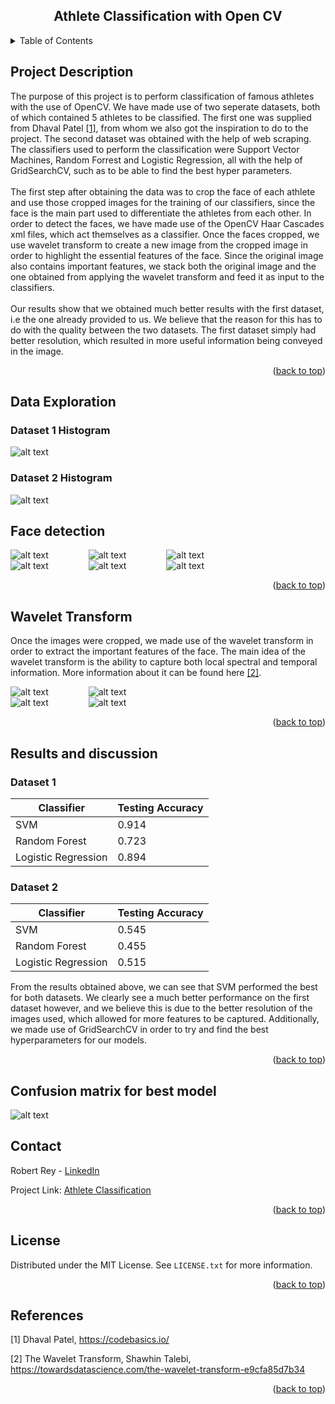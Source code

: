 <div align="center">
<div id="top"></div>
<h2 align="center">Athlete Classification with Open CV</h3>
</div>


<!-- TABLE OF CONTENTS -->
<details>
  <summary>Table of Contents</summary>
  <ol>
    <li>
      <a href="#project-description">Project Description</a>
    </li>
    <li><a href="#roadmap">Roadmap</a></li>
    <li><a href="#contributing">Contributing</a></li>
    <li><a href="#license">License</a></li>
    <li><a href="#contact">Contact</a></li>
    <li><a href="#acknowledgments">References</a></li>
  </ol>
</details>

## Project Description

The purpose of this project is to perform classification of famous athletes with the use of OpenCV. We have made use of two seperate datasets, both of which contained 5 athletes to be classified. The first one was supplied from Dhaval Patel [[1]](#1), from whom we also got the inspiration to do to the project. The second dataset was obtained with the help of web scraping. The classifiers used to perform the classification were Support Vector Machines, Random Forrest and Logistic Regression, all with the help of GridSearchCV, such as to be able to find the best hyper parameters. 
</br>
</br>
The first step after obtaining the data was to crop the face of each athlete and use those cropped images for the training of our classifiers, since the face is the main part used to differentiate the athletes from each other. In order to detect the faces, we have made use of the OpenCV Haar Cascades xml files, which act themselves as a classifier. Once the faces cropped, we use wavelet transform to create a new image from the cropped image in order to highlight the essential features of the face. Since the original image also contains important features, we stack both the original image and the one obtained from applying the wavelet transform and feed it as input to the classifiers. 
</br>
</br>
Our results show that we obtained much better results with the first dataset, i.e the one already provided to us. We believe that the reason for this has to do with the quality between the two datasets. The first dataset simply had better resolution, which resulted in more useful information being conveyed in the image. 

<p align="right">(<a href="#top">back to top</a>)</p>


<!-- Data Exploration -->
## Data Exploration 

### Dataset 1 Histogram 
![alt text](https://github.com/reyrobs/Athlete-Classification/blob/main/images/dataset1_histo.png?raw=true)
### Dataset 2 Histogram 
![alt text](https://github.com/reyrobs/Athlete-Classification/blob/main/images/dataset2_histo.png?raw=true)

## Face detection 

![alt text](https://github.com/reyrobs/Athlete-Classification/blob/main/images/sharapova_resized.png?raw=true)
&emsp;&emsp;&emsp;&emsp;
![alt text](https://github.com/reyrobs/Athlete-Classification/blob/main/images/sharapova_face_resized.png?raw=true)
&emsp;&emsp;&emsp;&emsp;
![alt text](https://github.com/reyrobs/Athlete-Classification/blob/main/images/sharapova_cropped_resized.png?raw=true)
<br>
![alt text](https://github.com/reyrobs/Athlete-Classification/blob/main/images/andy_murray_resized.png?raw=true)
&emsp;&emsp;&emsp;&emsp;
![alt text](https://github.com/reyrobs/Athlete-Classification/blob/main/images/andy_murray_face_resized.png?raw=true)
&emsp;&emsp;&emsp;&emsp;
![alt text](https://github.com/reyrobs/Athlete-Classification/blob/main/images/andy_murray_cropped_resized.png?raw=true)



<p align="right">(<a href="#top">back to top</a>)</p>

## Wavelet Transform
Once the images were cropped, we made use of the wavelet transform in order to extract the important features of the face. The main idea of the wavelet transform is the ability to capture both local spectral and temporal information. More information about it can be found here [[2]](#2).

![alt text](https://github.com/reyrobs/Athlete-Classification/blob/main/images/sharapova_cropped_resized.png?raw=true)
&emsp;&emsp;&emsp;&emsp;
![alt text](https://github.com/reyrobs/Athlete-Classification/blob/main/images/sharapova_wavelet_resized.png?raw=true)
<br>
![alt text](https://github.com/reyrobs/Athlete-Classification/blob/main/images/andy_murray_cropped_resized.png?raw=true)
&emsp;&emsp;&emsp;&emsp;
![alt text](https://github.com/reyrobs/Athlete-Classification/blob/main/images/murray_wavelet_resized.png?raw=true)

<p align="right">(<a href="#top">back to top</a>)</p>

## Results and discussion

### Dataset 1

<table>
<thead>
  <tr>
    <th>Classifier</th>
    <th>Testing Accuracy</th>
  </tr>
</thead>
<tbody>
  <tr>
    <td>SVM</td>
    <td>0.914</td>
  </tr>
  <tr>
    <td>Random Forest</td>
    <td>0.723</td>
  </tr>
  <tr>
    <td>Logistic Regression</td>
    <td>0.894</td>
  </tr>
</tbody>
</table>

### Dataset 2

<table>
<thead>
  <tr>
    <th>Classifier</th>
    <th>Testing Accuracy</th>
  </tr>
</thead>
<tbody>
  <tr>
    <td>SVM</td>
    <td>0.545</td>
  </tr>
  <tr>
    <td>Random Forest</td>
    <td>0.455</td>
  </tr>
  <tr>
    <td>Logistic Regression</td>
    <td>0.515</td>
  </tr>
</tbody>
</table>

From the results obtained above, we can see that SVM performed the best for both datasets. We clearly see a much better performance on the first dataset however, and we believe this is due to the better resolution of the images used, which allowed for more features to be captured. Additionally, we made use of GridSearchCV in order to try and find the best hyperparameters for our models. 

<p align="right">(<a href="#top">back to top</a>)</p>

## Confusion matrix for best model
![alt text](https://github.com/reyrobs/Athlete-Classification/blob/main/images/cm.png?raw=true)

<!-- CONTACT -->
## Contact

Robert Rey - [LinkedIn](https://www.linkedin.com/in/robert-rey-36689a103/)

Project Link: [Athlete Classification](https://github.com/reyrobs/Athlete-Classification)

<p align="right">(<a href="#top">back to top</a>)</p>


<!-- LICENSE -->
## License

Distributed under the MIT License. See `LICENSE.txt` for more information.

<p align="right">(<a href="#top">back to top</a>)</p>




## References
<a id="1">[1]</a> 
Dhaval Patel,
https://codebasics.io/

<a id="2">[2]</a> 
The Wavelet Transform,
Shawhin Talebi,
https://towardsdatascience.com/the-wavelet-transform-e9cfa85d7b34

<p align="right">(<a href="#top">back to top</a>)</p>



<!-- MARKDOWN LINKS & IMAGES -->
<!-- https://www.markdownguide.org/basic-syntax/#reference-style-links -->
[contributors-shield]: https://img.shields.io/github/contributors/github_username/repo_name.svg?style=for-the-badge
[contributors-url]: https://github.com/github_username/repo_name/graphs/contributors
[forks-shield]: https://img.shields.io/github/forks/github_username/repo_name.svg?style=for-the-badge
[forks-url]: https://github.com/github_username/repo_name/network/members
[stars-shield]: https://img.shields.io/github/stars/github_username/repo_name.svg?style=for-the-badge
[stars-url]: https://github.com/github_username/repo_name/stargazers
[issues-shield]: https://img.shields.io/github/issues/github_username/repo_name.svg?style=for-the-badge
[issues-url]: https://github.com/github_username/repo_name/issues
[license-shield]: https://img.shields.io/github/license/github_username/repo_name.svg?style=for-the-badge
[license-url]: https://github.com/github_username/repo_name/blob/master/LICENSE.txt
[linkedin-shield]: https://img.shields.io/badge/-LinkedIn-black.svg?style=for-the-badge&logo=linkedin&colorB=555
[linkedin-url]: https://linkedin.com/in/linkedin_username
[product-screenshot]: images/screenshot.png
[Next.js]: https://img.shields.io/badge/next.js-000000?style=for-the-badge&logo=nextdotjs&logoColor=white
[Next-url]: https://nextjs.org/
[React.js]: https://img.shields.io/badge/React-20232A?style=for-the-badge&logo=react&logoColor=61DAFB
[React-url]: https://reactjs.org/
[Vue.js]: https://img.shields.io/badge/Vue.js-35495E?style=for-the-badge&logo=vuedotjs&logoColor=4FC08D
[Vue-url]: https://vuejs.org/
[Angular.io]: https://img.shields.io/badge/Angular-DD0031?style=for-the-badge&logo=angular&logoColor=white
[Angular-url]: https://angular.io/
[Svelte.dev]: https://img.shields.io/badge/Svelte-4A4A55?style=for-the-badge&logo=svelte&logoColor=FF3E00
[Svelte-url]: https://svelte.dev/
[Laravel.com]: https://img.shields.io/badge/Laravel-FF2D20?style=for-the-badge&logo=laravel&logoColor=white
[Laravel-url]: https://laravel.com
[Bootstrap.com]: https://img.shields.io/badge/Bootstrap-563D7C?style=for-the-badge&logo=bootstrap&logoColor=white
[Bootstrap-url]: https://getbootstrap.com
[JQuery.com]: https://img.shields.io/badge/jQuery-0769AD?style=for-the-badge&logo=jquery&logoColor=white
[JQuery-url]: https://jquery.com 
